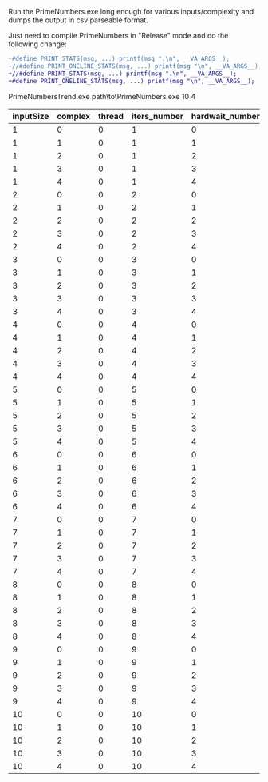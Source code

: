 Run the PrimeNumbers.exe long enough for various inputs/complexity and dumps the output in csv parseable format.

Just need to compile PrimeNumbers in "Release" mode and do the following change:

```diff
-#define PRINT_STATS(msg, ...) printf(msg ".\n", __VA_ARGS__);
-//#define PRINT_ONELINE_STATS(msg, ...) printf(msg "\n", __VA_ARGS__);
+//#define PRINT_STATS(msg, ...) printf(msg ".\n", __VA_ARGS__);
+#define PRINT_ONELINE_STATS(msg, ...) printf(msg "\n", __VA_ARGS__);
```


PrimeNumbersTrend.exe path\to\PrimeNumbers.exe 10 4

inputSize|complex|thread|iters_number|hardwait_number|softwait_number|wakeup_number|iters_thread|hardwait_thread|softwait_thread|wakeup_thread|ticks|totalTime
--|--|--|--|--|--|--|--|--|--|--|--|--|
1|0|0|1|0|20|1901892.6|2.2|19|47315|95095|1|1.2
1|1|0|1|1|20|648925.6|1.2|20.8|13841|32446.6|1|1.8
1|2|0|1|2|20|225070.2|1|21|10347|11254|1|2
1|3|0|1|3|20|1021824.8|1.8|19.6|46455.6|51091.6|1|1.6
1|4|0|1|4|20|541229.2|1|21|9865|27062|1|2
2|0|0|2|0|20|2213484.4|3.8|17.8|9458270.8|221349|1|2
2|1|0|2|1|20|2031321.2|2.6|18.4|10678683.4|203132.4|1|2
2|2|0|2|2|20|2053332|3.8|16|12521553|205333.4|1|2
2|3|0|2|3|20|1234212.4|2.2|19.2|3419397.4|123421.6|1|2.4
2|4|0|2|4|20|277983.8|1|21|9978.4|27798.8|1|3
3|0|0|3|0|20|1079915.6|1.6|20|3243649.4|161987.6|1|3.4
3|1|0|3|1|20|78570.2|1|21|10383|11786|1|4
3|2|0|3|2|20|435101.6|1.6|20.4|1148238.8|65265.6|1|3.8
3|3|0|3|3|20|221521.4|1.2|20.6|32032.6|33228.6|1|3.6
3|4|0|3|4|20|258763.4|1.2|20.4|300385.8|38814.8|1|3.6
4|0|0|4|0|20|155956.6|1|21|9309.2|31192|1|5
4|1|0|4|1|20|1771571.6|3.4|17.6|9520564.4|354314.6|1.2|3.8
4|2|0|4|2|20|2202142.8|3.4|17.8|12189596.8|440429|1|4
4|3|0|4|3|20|2011147.2|4.2|16.6|14707487|402229.8|1.2|3.8
4|4|0|4|4|20|68786.6|1|21|9584.6|13757.4|1|5
5|0|0|5|0|20|255282.2|1.2|20.6|838821.2|63820.8|1|5.8
5|1|0|5|1|20|147673.8|1|20.8|11049.6|36918.8|1|5.8
5|2|0|5|2|20|128132.6|1.2|20.8|27441|32033.4|1|5.8
5|3|0|5|3|20|282373.8|1|20.8|609927.8|70593.8|1|5.8
5|4|0|5|4|20|239807.4|1.2|20.6|632718.4|59952.2|1|5.8
6|0|0|6|0|20|1003940.6|1.8|19.6|5120189.6|301182.6|1|6.4
6|1|0|6|1|20|114779.2|1|20.8|51809.8|34434.2|1|6.8
6|2|0|6|2|20|2059560.6|5.8|15.2|20568980.4|617868.4|1.8|5
6|3|0|6|3|20|1879702.6|3.4|17.8|11363675.8|563911|1.6|5.6
6|4|0|6|4|20|559313.6|1.8|19.8|3492807.2|167794.4|1|6.6
7|0|0|7|0|20|251819.6|1|20.6|1023158.2|88137.2|1|7.6
7|1|0|7|1|20|250279.2|1|20.6|331778|87598.2|1|7.6
7|2|0|7|2|20|37429.2|1|21|7919.2|13100.6|1|8
7|3|0|7|3|20|447785|1|20.4|1600564|156725|1|7.4
7|4|0|7|4|20|832524.6|2|19|3907514.6|291384|1.2|6.8
8|0|0|8|0|20|1943366.4|4.4|16.6|19388900.2|777347|2|7
8|1|0|8|1|20|2228988.4|4.2|16.8|17134633.4|891595.8|2|7
8|2|0|8|2|20|69093.8|1|21|9370|27637.6|1|9
8|3|0|8|3|20|233057.6|1|20.8|682248.2|93223.2|1|8.8
8|4|0|8|4|20|229072.6|1|20.6|690470.4|91629.4|1|8.6
9|0|0|9|0|20|85013.4|1|21|221692.8|38256.2|1|10
9|1|0|9|1|20|151051.4|1|20.8|580700|67973.4|1|9.8
9|2|0|9|2|20|816586|1.6|19.8|5531957.6|367463.8|1.2|9.2
9|3|0|9|3|20|161609.4|1|20.8|330465|72724.4|1|9.8
9|4|0|9|4|20|1596462.4|2.6|18.8|10283338.4|718408.4|1.6|8.8
10|0|0|10|0|20|1661975.2|2.8|18.2|14073149.2|830987.8|1.8|9.2
10|1|0|10|1|20|483645.6|1.4|20|2331835.2|241823.2|1|10.4
10|2|0|10|2|20|62826.6|1|20.8|9169.2|31413.4|1|10.8
10|3|0|10|3|20|136959|1|20.8|302595.4|68479.8|1|10.8
10|4|0|10|4|20|47007.6|1|21|8424.2|23504|1|11
